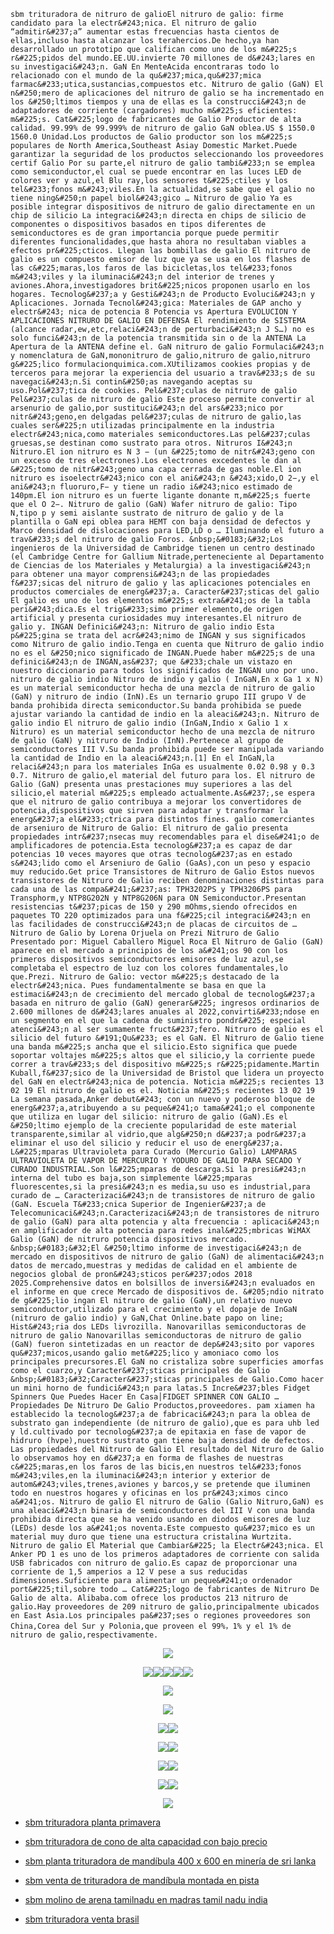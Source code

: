 
```
sbm trituradora de nitruro de galioEl nitruro de galio: firme candidato para la electr&#243;nica. El nitruro de galio “admitir&#237;a” aumentar estas frecuencias hasta cientos de ellas,incluso hasta alcanzar los terahercios.De hecho,ya han desarrollado un prototipo que califican como uno de los m&#225;s r&#225;pidos del mundo.EE.UU.invierte 70 millones de d&#243;lares en su investigaci&#243;n. GaN En MenteAcida encontraras todo lo relacionado con el mundo de la qu&#237;mica,qu&#237;mica farmac&#233;utica,sustancias,compuestos etc. Nitruro de galio (GaN) El n&#250;mero de aplicaciones del nitruro de galio se ha incrementado en los &#250;ltimos tiempos y una de ellas es la construcci&#243;n de adaptadores de corriente (cargadores) mucho m&#225;s eficientes: m&#225;s. Cat&#225;logo de fabricantes de Galio Productor de alta calidad. 99.99% de 99.999% de nitruro de galio GaN oblea.US $ 1550.0 1560.0 Unidad.Los productos de Galio productor son los m&#225;s populares de North America,Southeast Asiay Domestic Market.Puede garantizar la seguridad de los productos seleccionando los proveedores certif Galio Por su parte,el nitruro de galio tambi&#233;n se emplea como semiconductor,el cual se puede encontrar en las luces LED de colores ver y azul,el Blu ray,los sensores t&#225;ctiles y los tel&#233;fonos m&#243;viles.En la actualidad,se sabe que el galio no tiene ning&#250;n papel biol&#243;gico … Nitruro de galio Ya es posible integrar dispositivos de nitruro de galio directamente en un chip de silicio La integraci&#243;n directa en chips de silicio de componentes o dispositivos basados en tipos diferentes de semiconductores es de gran importancia porque puede permitir diferentes funcionalidades,que hasta ahora no resultaban viables a efectos pr&#225;cticos. Llegan las bombillas de galio El nitruro de galio es un compuesto emisor de luz que ya se usa en los flashes de las c&#225;maras,los faros de las bicicletas,los tel&#233;fonos m&#243;viles y la iluminaci&#243;n del interior de trenes y aviones.Ahora,investigadores brit&#225;nicos proponen usarlo en los hogares. Tecnolog&#237;a y Gesti&#243;n de Producto Evoluci&#243;n y Aplicaciones. Jornada Tecnol&#243;gica: Materiales de GAP ancho y electr&#243; nica de potencia 8 Potencia vs Apertura EVOLUCION Y APLICACIONES NITRURO DE GALIO EN DEFENSA El rendimiento de SISTEMA (alcance radar,ew,etc,relaci&#243;n de perturbaci&#243;n J S…) no es solo funci&#243;n de la potencia transmitida sin o de la ANTENA La Apertura de la ANTENA define el. GaN nitruro de galio Formulaci&#243;n y nomenclatura de GaN,mononitruro de galio,nitruro de galio,nitruro g&#225;lico formulacionquimica.com.XUtilizamos cookies propias y de terceros para mejorar la experiencia del usuario a trav&#233;s de su navegaci&#243;n.Si contin&#250;as navegando aceptas su uso.Pol&#237;tica de cookies. Pel&#237;culas de nitruro de galio Pel&#237;culas de nitruro de galio Este proceso permite convertir al arsenurio de galio,por sustituci&#243;n del ars&#233;nico por nitr&#243;geno,en delgadas pel&#237;culas de nitruro de galio,las cuales ser&#225;n utilizadas principalmente en la industria electr&#243;nica,como materiales semiconductores.Las pel&#237;culas gruesas,se destinan como sustrato para otros. Nitruros I&#243;n Nitruro.El ion nitruro es N 3 − (un &#225;tomo de nitr&#243;geno con un exceso de tres electrones).Los electrones excedentes le dan al &#225;tomo de nitr&#243;geno una capa cerrada de gas noble.El ion nitruro es isoelectr&#243;nico con el ani&#243;n &#243;xido,O 2−,y el ani&#243;n fluoruro,F− y tiene un radio i&#243;nico estimado de 140pm.El ion nitruro es un fuerte ligante donante π,m&#225;s fuerte que el O 2−. Nitruro de galio (GaN) Wafer nitruro de galio: Tipo N,tipo p y semi aislante sustrato de nitruro de galio y de la plantilla o GaN epi oblea para HEMT con baja densidad de defectos y Marco densidad de dislocaciones para LED,LD o … Iluminando el futuro a trav&#233;s del nitruro de galio Foros. &nbsp;&#0183;&#32;Los ingenieros de la Universidad de Cambridge tienen un centro destinado (el Cambridge Centre for Gallium Nitrade,perteneciente al Departamento de Ciencias de los Materiales y Metalurgia) a la investigaci&#243;n para obtener una mayor comprensi&#243;n de las propiedades f&#237;sicas del nitruro de galio y las aplicaciones potenciales en productos comerciales de energ&#237;a. Caracter&#237;sticas del galio El galio es uno de los elementos m&#225;s extra&#241;os de la tabla peri&#243;dica.Es el trig&#233;simo primer elemento,de origen artificial y presenta curiosidades muy interesantes.El nitruro de galio y. INGAN Definici&#243;n: Nitruro de galio indio Esta p&#225;gina se trata del acr&#243;nimo de INGAN y sus significados como Nitruro de galio indio.Tenga en cuenta que Nitruro de galio indio no es el &#250;nico significado de INGAN.Puede haber m&#225;s de una definici&#243;n de INGAN,as&#237; que &#233;chale un vistazo en nuestro diccionario para todos los significados de INGAN uno por uno. nitruro de galio indio Nitruro de indio y galio ( InGaN,En x Ga 1 x N) es un material semiconductor hecha de una mezcla de nitruro de galio (GaN) y nitruro de indio (InN).Es un ternario grupo III grupo V de banda prohibida directa semiconductor.Su banda prohibida se puede ajustar variando la cantidad de indio en la aleaci&#243;n. Nitruro de galio indio El nitruro de galio indio (InGaN,Indio x Galio 1 x Nitruro) es un material semiconductor hecho de una mezcla de nitruro de galio (GaN) y nitruro de Indio (InN).Pertenece al grupo de semiconductores III V.Su banda prohibida puede ser manipulada variando la cantidad de Indio en la aleaci&#243;n.[1] En el InGaN,la relaci&#243;n para los materiales InGa es usualmente 0.02 0.98 y 0.3 0.7. Nitruro de galio,el material del futuro para los. El nitruro de Galio (GaN) presenta unas prestaciones muy superiores a las del silicio,el material m&#225;s empleado actualmente.As&#237;,se espera que el nitruro de galio contribuya a mejorar los convertidores de potencia,dispositivos que sirven para adaptar y transformar la energ&#237;a el&#233;ctrica para distintos fines. galio comerciantes de arseniuro de Nitruro de Galio: El nitruro de galio presenta propiedades intr&#237;nsecas muy recomendables para el dise&#241;o de amplificadores de potencia.Esta tecnolog&#237;a es capaz de dar potencias 10 veces mayores que otras tecnolog&#237;as en estado s&#243;lido como el Arseniuro de Galio (GaAs),con un peso y espacio muy reducido.Get price Transistores de Nitruro de Galio Estos nuevos transistores de Nitruro de Galio reciben denominaciones distintas para cada una de las compa&#241;&#237;as: TPH3202PS y TPH3206PS para Transphorm,y NTP8G202N y NTP8G206N para ON Semiconductor.Presentan resistencias t&#237;picas de 150 y 290 mOhms,siendo ofrecidos en paquetes TO 220 optimizados para una f&#225;cil integraci&#243;n en las facilidades de construcci&#243;n de placas de circuitos de … Nitruro de Galio by Lorena Orjuela on Prezi Nitruro de Galio Presentado por: Miguel Caballero Miguel Roca El Nitruro de Galio (GaN) aparece en el mercado a principios de los a&#241;os 90 con los primeros dispositivos semiconductores emisores de luz azul,se completaba el espectro de luz con los colores fundamentales,lo que.Prezi. Nitruro de Galio: vector m&#225;s destacado de la electr&#243;nica. Pues fundamentalmente se basa en que la estimaci&#243;n de crecimiento del mercado global de tecnolog&#237;a basada en nitruro de galio (GaN) generar&#225; ingresos ordinarios de 2.600 millones de d&#243;lares anuales al 2022,convirti&#233;ndose en un segmento en el que la cadena de suministro pondr&#225; especial atenci&#243;n al ser sumamente fruct&#237;fero. Nitruro de galio es el silicio del futuro &#191;Qu&#233; es el GaN. El Nitruro de Galio tiene una banda m&#225;s ancha que el silicio.Esto significa que puede soportar voltajes m&#225;s altos que el silicio,y la corriente puede correr a trav&#233;s del dispositivo m&#225;s r&#225;pidamente.Martin Kuball,f&#237;sico de la Universidad de Bristol que lidera un proyecto del GaN en electr&#243;nica de potencia. Noticia m&#225;s recientes 13 02 19 El nitruro de galio es el. Noticia m&#225;s recientes 13 02 19 La semana pasada,Anker debut&#243; con un nuevo y poderoso bloque de energ&#237;a,atribuyendo a su peque&#241;o tama&#241;o el componente que utiliza en lugar del silicio: nitruro de galio (GaN).Es el &#250;ltimo ejemplo de la creciente popularidad de este material transparente,similar al vidrio,que alg&#250;n d&#237;a podr&#237;a eliminar el uso del silicio y reducir el uso de energ&#237;a. L&#225;mparas Ultravioleta para Curado (Mercurio Galio) LAMPARAS ULTRAVIOLETA DE VAPOR DE MERCURIO Y YODURO DE GALIO PARA SECADO Y CURADO INDUSTRIAL.Son l&#225;mparas de descarga.Si la presi&#243;n interna del tubo es baja,son simplemente l&#225;mparas fluorescentes,si la presi&#243;n es media,su uso es industrial,para curado de … Caracterizaci&#243;n de transistores de nitruro de galio (GaN. Escuela T&#233;cnica Superior de Ingenier&#237;a de Telecomunicaci&#243;n.Caracterizaci&#243;n de transistores de nitruro de galio (GaN) para alta potencia y alta frecuencia : aplicaci&#243;n en amplificador de alta potencia para redes inal&#225;mbricas WiMAX Galio (GaN) de nitruro potencia dispositivos mercado. &nbsp;&#0183;&#32;El &#250;ltimo informe de investigaci&#243;n de mercado en dispositivos de nitruro de galio (GaN) de alimentaci&#243;n datos de mercado,muestras y medidas de calidad en el ambiente de negocios global de pron&#243;sticos per&#237;odos 2018 2025.Comprehensive datos en bolsillos de inversi&#243;n evaluados en el informe en que crece Mercado de dispositivos de. &#205;ndio nitrato de g&#225;lio ingan El nitruro de galio (GaN),un relativo nuevo semiconductor,utilizado para el crecimiento y el dopaje de InGaN (nitruro de galio indio) y GaN,Chat Online.bate papo on line; Hist&#243;ria dos LEDs livrozilla. Nanovarillas semiconductoras de nitruro de galio Nanovarillas semiconductoras de nitruro de galio (GaN) fueron sintetizadas en un reactor de dep&#243;sito por vapores qu&#237;micos,usando galio met&#225;lico y amoniaco como los principales precursores.El GaN no cristaliza sobre superficies amorfas como el cuarzo,y Caracter&#237;sticas principales de Galio &nbsp;&#0183;&#32;Caracter&#237;sticas principales de Galio.Como hacer un mini horno de fundici&#243;n para latas.5 Incre&#237;bles Fidget Spinners Que Puedes Hacer En Casa│FIDGET SPINNER CON GALIO … Propiedades De Nitruro De Galio Productos,proveedores. pam xiamen ha establecido la tecnolog&#237;a de fabricaci&#243;n para la oblea de substrato gan independiente (de nitruro de galio),que es para uhb led y ld.cultivado por tecnolog&#237;a de epitaxia en fase de vapor de hidruro (hvpe),nuestro sustrato gan tiene baja densidad de defectos. Las propiedades del Nitruro de Galio El resultado del Nitruro de Galio lo observamos hoy en d&#237;a en forma de flashes de nuestras c&#225;maras,en los faros de las bicis,en nuestros tel&#233;fonos m&#243;viles,en la iluminaci&#243;n interior y exterior de autom&#243;viles,trenes,aviones y barcos,y se pretende que iluminen todo en nuestros hogares y oficinas en los pr&#243;ximos cinco a&#241;os. Nitruro de galio El nitruro de Galio (Galio Nitruro,GaN) es una aleaci&#243;n binaria de semiconductores del III V con una banda prohibida directa que se ha venido usando en diodos emisores de luz (LEDs) desde los a&#241;os noventa.Este compuesto qu&#237;mico es un material muy duro que tiene una estructura cristalina Wurtzita. Nitruro de galio El Material que Cambiar&#225; la Electr&#243;nica. El Anker PD 1 es uno de los primeros adaptadores de corriente con salida USB fabricados con nitruro de galio.Es capaz de proporcionar una corriente de 1,5 amperios a 12 V pese a sus reducidas dimensiones.Suficiente para alimentar un peque&#241;o ordenador port&#225;til,sobre todo … Cat&#225;logo de fabricantes de Nitruro De Galio de alta. Alibaba.com ofrece los productos 213 nitruro de galio.Hay proveedores de 209 nitruro de galio,principalmente ubicados en East Asia.Los principales pa&#237;ses o regiones proveedores son China,Corea del Sur y Polonia,que proveen el 99%，1% y el 1% de nitruro de galio,respectivamente. 
```

<div align="center">

<a href="https://es-crusher.shibang-china.com/github&k=sbm+trituradora+de+nitruro+de+galio"><img src="https://static.shibang-china.com/es/crusher/logo.jpg"></a>

<a href="https://es-crusher.shibang-china.com/github&k=sbm+trituradora+de+nitruro+de+galio"><img src="https://static.shibang-china.com/es/crusher/index.jpg"></a><a href="https://es-crusher.shibang-china.com/material.htmlgithub&k=sbm+trituradora+de+nitruro+de+galio"><img src="https://static.shibang-china.com/es/crusher/material.jpg"></a><a href="https://es-crusher.shibang-china.com/application.htmlgithub&k=sbm+trituradora+de+nitruro+de+galio"><img src="https://static.shibang-china.com/es/crusher/application.jpg"></a><a href="https://es-crusher.shibang-china.com/aboutus.htmlgithub&k=sbm+trituradora+de+nitruro+de+galio"><img src="https://static.shibang-china.com/es/crusher/aboutus.jpg"></a><a href="https://es-crusher.shibang-china.com/contact.htmlgithub&k=sbm+trituradora+de+nitruro+de+galio"><img src="https://static.shibang-china.com/es/crusher/contact.jpg"></a>

<a href="https://es-crusher.shibang-china.com/github&k=sbm+trituradora+de+nitruro+de+galio"><img src="https://static.shibang-china.com/es/crusher/banner.jpg"></a>

<a href="https://swt.shibang-china.com/github&k=sbm+trituradora+de+nitruro+de+galio"><img src="https://static.shibang-china.com/es/crusher/text.jpg"></a>

<a href="https://swt.shibang-china.com/github&k=sbm+trituradora+de+nitruro+de+galio"><img src="https://static.shibang-china.com/es/crusher/chat.jpg"></a><a href="https://es-crusher.shibang-china.com/contact.htmlgithub&k=sbm+trituradora+de+nitruro+de+galio"><img src="https://static.shibang-china.com/es/crusher/message.jpg"></a>

<a href="https://es-crusher.shibang-china.com/products/pe.htmlgithub&k=sbm+trituradora+de+nitruro+de+galio"><img src="https://static.shibang-china.com/es/crusher/pe.jpg"></a><a href="https://es-crusher.shibang-china.com/products/pf.htmlgithub&k=sbm+trituradora+de+nitruro+de+galio"><img src="https://static.shibang-china.com/es/crusher/pf.jpg"></a>

<a href="https://es-crusher.shibang-china.com/products/hpt.htmlgithub&k=sbm+trituradora+de+nitruro+de+galio"><img src="https://static.shibang-china.com/es/crusher/hpt.jpg"></a><a href="https://es-crusher.shibang-china.com/products/vsi.htmlgithub&k=sbm+trituradora+de+nitruro+de+galio"><img src="https://static.shibang-china.com/es/crusher/vsi.jpg"></a>

<a href="https://es-crusher.shibang-china.com/products/klv.htmlgithub&k=sbm+trituradora+de+nitruro+de+galio"><img src="https://static.shibang-china.com/es/crusher/klv.jpg"></a><a href="https://es-crusher.shibang-china.com/products/portable.htmlgithub&k=sbm+trituradora+de+nitruro+de+galio"><img src="https://static.shibang-china.com/es/crusher/portable.jpg"></a>

<a href="https://swt.shibang-china.com/github&k=sbm+trituradora+de+nitruro+de+galio"><img src="https://static.shibang-china.com/es/crusher/case.jpg"></a>

</div>


* [sbm trituradora planta primavera](sbm%20trituradora%20planta%20primavera.md)

* [sbm trituradora de cono de alta capacidad con bajo precio](sbm%20trituradora%20de%20cono%20de%20alta%20capacidad%20con%20bajo%20precio.md)

* [sbm planta trituradora de mandíbula 400 x 600 en minería de sri lanka](sbm%20planta%20trituradora%20de%20mand%C3%ADbula%20400%20x%20600%20en%20miner%C3%ADa%20de%20sri%20lanka.md)

* [sbm venta de trituradora de mandíbula montada en pista](sbm%20venta%20de%20trituradora%20de%20mand%C3%ADbula%20montada%20en%20pista.md)

* [sbm molino de arena tamilnadu en madras tamil nadu india](sbm%20molino%20de%20arena%20tamilnadu%20en%20madras%20tamil%20nadu%20india.md)

* [sbm trituradora venta brasil](sbm%20trituradora%20venta%20brasil.md)